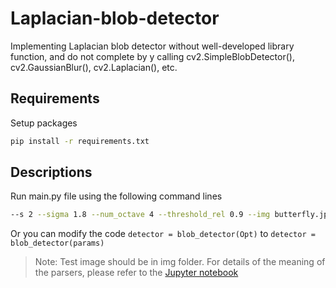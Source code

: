# Laplacian-blob-detector
Implementing Laplacian blob detector without well-developed library function, and do not complete by y calling cv2.SimpleBlobDetector(),  cv2.GaussianBlur(), cv2.Laplacian(), etc.

## Requirements
Setup packages
```sh
pip install -r requirements.txt
```

## Descriptions
Run main.py file using the following command lines
```sh
--s 2 --sigma 1.8 --num_octave 4 --threshold_rel 0.9 --img butterfly.jpeg
```
Or you can modify the code `detector = blob_detector(Opt)` to `detector = blob_detector(params)`  

> Note: Test image should be in img folder.
> For details of the meaning of the parsers, please refer to the [Jupyter notebook](./main.ipynb)  
